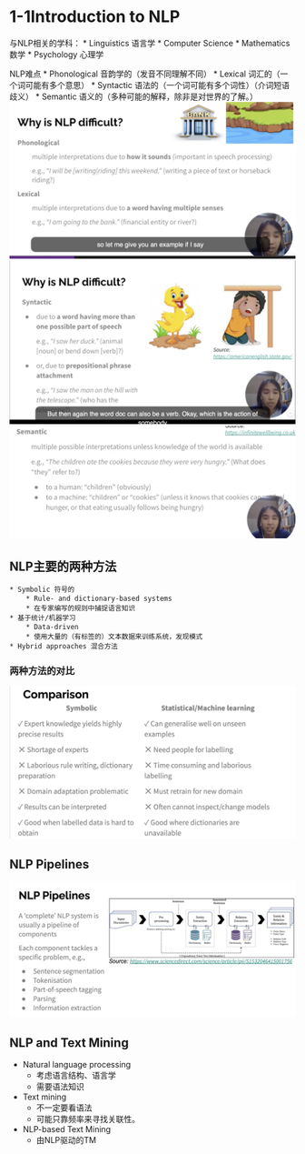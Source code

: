 # 1-1Introduction to NLP

与NLP相关的学科：
	* Linguistics 语言学
	* Computer Science 
	* Mathematics 数学
	* Psychology 心理学

NLP难点
	* Phonological 音韵学的（发音不同理解不同）
	* Lexical 词汇的（一个词可能有多个意思）
	* Syntactic 语法的（一个词可能有多个词性）（介词短语歧义）
	* Semantic 语义的（多种可能的解释，除非是对世界的了解。）
![](1-1Introduction%20to%20NLP/%E6%88%AA%E5%B1%8F2021-02-09%2009.34.01.png)
![](1-1Introduction%20to%20NLP/%E6%88%AA%E5%B1%8F2021-02-09%2009.36.57.png)
![](1-1Introduction%20to%20NLP/%E6%88%AA%E5%B1%8F2021-02-09%2009.49.58.png)

## NLP主要的两种方法
	* Symbolic 符号的
		* Rule- and dictionary-based systems
		* 在专家编写的规则中捕捉语言知识
	* 基于统计/机器学习
		* Data-driven 
		* 使用大量的（有标签的）文本数据来训练系统，发现模式
	* Hybrid approaches 混合方法

### 两种方法的对比
![](1-1Introduction%20to%20NLP/%E6%88%AA%E5%B1%8F2021-02-09%2009.57.11.png)

## NLP Pipelines
![](1-1Introduction%20to%20NLP/%E6%88%AA%E5%B1%8F2021-02-09%2010.13.29.png)

## NLP and Text Mining
* Natural language processing
	* 考虑语言结构、语言学 
	* 需要语法知识 
* Text mining
	* 不一定要看语法 
	* 可能只靠频率来寻找关联性。 
* NLP-based Text Mining
	* 由NLP驱动的TM 
 